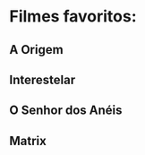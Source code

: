 <h1> Filmes favoritos: </h1>
<h2> A Origem </h2>
<h2> Interestelar </h2>
<h2> O Senhor dos Anéis </h2>
<h2> Matrix </h2>
